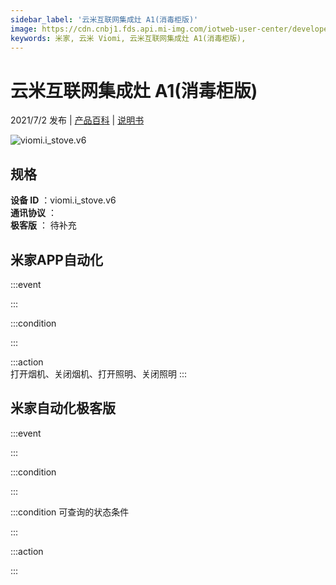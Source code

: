 ```yaml
---
sidebar_label: '云米互联网集成灶 A1(消毒柜版)'
image: https://cdn.cnbj1.fds.api.mi-img.com/iotweb-user-center/developer_16790489967992NSSxgBC.png?GalaxyAccessKeyId=AKVGLQWBOVIRQ3XLEW&Expires=9223372036854775807&Signature=V1Bw9YFbjtYIk7O0//SgCLTZyKc=
keywords: 米家, 云米 Viomi, 云米互联网集成灶 A1(消毒柜版), 
---
```

# 云米互联网集成灶 A1(消毒柜版)

2021/7/2 发布 | [产品百科](https://home.mi.com/webapp/content/baike/product/index.html?model=viomi.i_stove.v6/) | [说明书](https://home.mi.com/views/introduction.html?model=viomi.i_stove.v6&region=cn)

![viomi.i_stove.v6](https://cdn.cnbj1.fds.api.mi-img.com/iotweb-user-center/developer_16790489967992NSSxgBC.png?GalaxyAccessKeyId=AKVGLQWBOVIRQ3XLEW&Expires=9223372036854775807&Signature=V1Bw9YFbjtYIk7O0//SgCLTZyKc=)

## 规格  
> 
**设备 ID** ：viomi.i_stove.v6  
**通讯协议** ：  
**极客版**  ： 待补充 


## 米家APP自动化  

:::event  

:::

:::condition  

:::

:::action   
打开烟机、关闭烟机、打开照明、关闭照明
:::

## 米家自动化极客版  

:::event  

:::

:::condition  

:::

:::condition 可查询的状态条件  

:::

:::action  

:::

        
